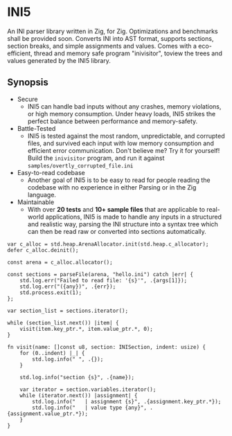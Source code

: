 # INI5

An INI parser library written in Zig, for Zig. Optimizations and benchmarks
shall be provided soon. Converts INI into AST format, supports sections, section
breaks, and simple assignments and values. Comes with a eco-efficient, thread 
and memory safe program "inivisitor", toview the trees and values generated by 
the INI5 library.

## Synopsis
* Secure
    * INI5 can handle bad inputs without any crashes, memory violations, or high memory consumption. Under
        heavy loads, INI5 strikes the perfect balance between performance and memory-safety.
* Battle-Tested
    * INI5 is tested against the most random, unpredictable, and corrupted files, and survived each input
        with low memory consumption and efficient error communication. Don't believe me? Try it for yourself!
        Build the `inivisitor` program, and run it against `samples/overtly_corrupted_file.ini`
* Easy-to-read codebase
    * Another goal of INI5 is to be easy to read for people reading the codebase with no experience in either
        Parsing or in the Zig language.
* Maintainable
    * With over **20 tests** and **10+ sample files** that are applicable to real-world applications,
        INI5 is made to handle any inputs in a structured and realistic way, parsing the INI structure into
        a syntax tree which can then be read raw or converted into sections automatically.

```zig
var c_alloc = std.heap.ArenaAllocator.init(std.heap.c_allocator);
defer c_alloc.deinit();

const arena = c_alloc.allocator();

const sections = parseFile(arena, "hello.ini") catch |err| {
    std.log.err("Failed to read file: '{s}'", .{args[1]});
    std.log.err("({any})", .{err});
    std.process.exit(1);
};

var section_list = sections.iterator();

while (section_list.next()) |item| {
    visit(item.key_ptr.*, item.value_ptr.*, 0);
}

fn visit(name: []const u8, section: INISection, indent: usize) {
    for (0..indent) |_| {
        std.log.info(" ", .{});
    }

    std.log.info("section {s}", .{name});

    var iterator = section.variables.iterator();
    while (iterator.next()) |assignment| {
        std.log.info("   | assignment {s}", .{assignment.key_ptr.*});
        std.log.info("   | value type {any}", .{assignment.value_ptr.*});
    }
}
```
